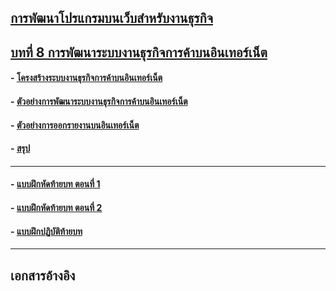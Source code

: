 ## [การพัฒนาโปรแกรมบนเว็บสำหรับงานธุรกิจ](../README.md)
## [บทที่ 8 การพัฒนาระบบงานธุรกิจการค้าบนอินเทอร์เน็ต](README.md)
#### - [โครงสร้างระบบงานธุรกิจการค้าบนอินเทอร์เน็ต](0801.md)
#### - [ตัวอย่างการพัฒนาระบบงานธุรกิจการค้าบนอินเทอร์เน็ต](0802.md)
#### - [ตัวอย่างการออกรายงานบนอินเทอร์เน็ต](0803.md)
#### - [สรุป](0810.md)
---
#### - [แบบฝึกหัดท้ายบท ตอนที่ 1](0830.md)
#### - [แบบฝึกหัดท้ายบท ตอนที่ 2](0850.md)
#### - [แบบฝึกปฏิบัติท้ายบท](0870.md)
---
## เอกสารอ้างอิง